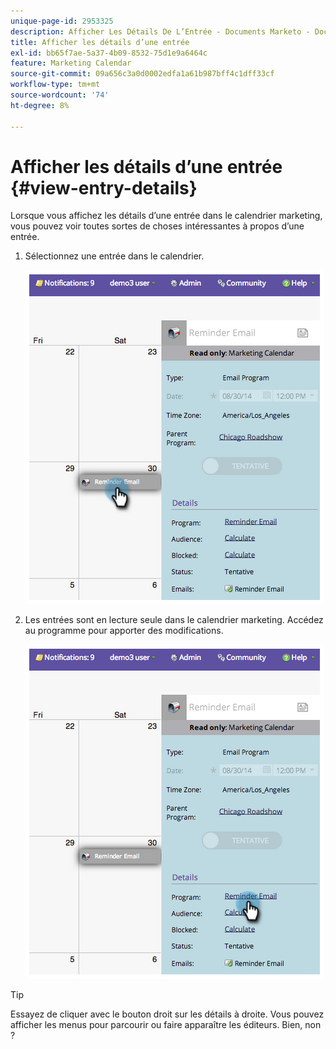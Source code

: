 ```yaml
---
unique-page-id: 2953325
description: Afficher Les Détails De L’Entrée - Documents Marketo - Documentation Du Produit
title: Afficher les détails d’une entrée
exl-id: bb65f7ae-5a37-4b09-8532-75d1e9a6464c
feature: Marketing Calendar
source-git-commit: 09a656c3a0d0002edfa1a61b987bff4c1dff33cf
workflow-type: tm+mt
source-wordcount: '74'
ht-degree: 8%

---
```


# Afficher les détails d’une entrée {#view-entry-details}

Lorsque vous affichez les détails d’une entrée dans le calendrier marketing, vous pouvez voir toutes sortes de choses intéressantes à propos d’une entrée.

1. Sélectionnez une entrée dans le calendrier.

   ![](assets/image2014-9-26-10-3a30-3a44.png)

1. Les entrées sont en lecture seule dans le calendrier marketing. Accédez au programme pour apporter des modifications.

   ![](assets/image2014-9-26-10-3a31-3a1.png)

>[!TIP]
>
>Essayez de cliquer avec le bouton droit sur les détails à droite. Vous pouvez afficher les menus pour parcourir ou faire apparaître les éditeurs. Bien, non ?
